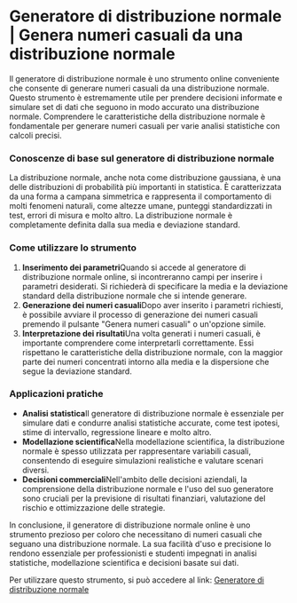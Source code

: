 Generatore di distribuzione normale | Genera numeri casuali da una distribuzione normale
========================================================================================

Il generatore di distribuzione normale è uno strumento online conveniente che consente di generare numeri casuali da una distribuzione normale. Questo strumento è estremamente utile per prendere decisioni informate e simulare set di dati che seguono in modo accurato una distribuzione normale. Comprendere le caratteristiche della distribuzione normale è fondamentale per generare numeri casuali per varie analisi statistiche con calcoli precisi.

### Conoscenze di base sul generatore di distribuzione normale

La distribuzione normale, anche nota come distribuzione gaussiana, è una delle distribuzioni di probabilità più importanti in statistica. È caratterizzata da una forma a campana simmetrica e rappresenta il comportamento di molti fenomeni naturali, come altezze umane, punteggi standardizzati in test, errori di misura e molto altro. La distribuzione normale è completamente definita dalla sua media e deviazione standard.

### Come utilizzare lo strumento

1. **Inserimento dei parametri**Quando si accede al generatore di distribuzione normale online, si incontreranno campi per inserire i parametri desiderati. Si richiederà di specificare la media e la deviazione standard della distribuzione normale che si intende generare.
2. **Generazione dei numeri casuali**Dopo aver inserito i parametri richiesti, è possibile avviare il processo di generazione dei numeri casuali premendo il pulsante "Genera numeri casuali" o un'opzione simile.
3. **Interpretazione dei risultati**Una volta generati i numeri casuali, è importante comprendere come interpretarli correttamente. Essi rispettano le caratteristiche della distribuzione normale, con la maggior parte dei numeri concentrati intorno alla media e la dispersione che segue la deviazione standard.

### Applicazioni pratiche

- **Analisi statistica**Il generatore di distribuzione normale è essenziale per simulare dati e condurre analisi statistiche accurate, come test ipotesi, stime di intervallo, regressione lineare e molto altro.
- **Modellazione scientifica**Nella modellazione scientifica, la distribuzione normale è spesso utilizzata per rappresentare variabili casuali, consentendo di eseguire simulazioni realistiche e valutare scenari diversi.
- **Decisioni commerciali**Nell'ambito delle decisioni aziendali, la comprensione della distribuzione normale e l'uso del suo generatore sono cruciali per la previsione di risultati finanziari, valutazione del rischio e ottimizzazione delle strategie.

In conclusione, il generatore di distribuzione normale online è uno strumento prezioso per coloro che necessitano di numeri casuali che seguano una distribuzione normale. La sua facilità d'uso e precisione lo rendono essenziale per professionisti e studenti impegnati in analisi statistiche, modellazione scientifica e decisioni basate sui dati.

Per utilizzare questo strumento, si può accedere al link: [Generatore di distribuzione normale](https://www.onlinecalculatorsfree.com/it/math/normal-distribution-generator.html)